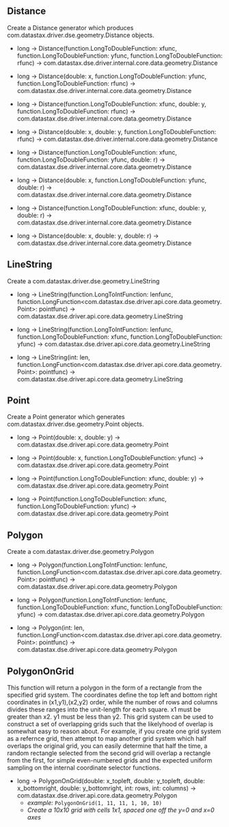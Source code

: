 ## Distance

Create a Distance generator which produces com.datastax.driver.dse.geometry.Distance objects.

- long -> Distance(function.LongToDoubleFunction: xfunc, function.LongToDoubleFunction: yfunc, function.LongToDoubleFunction: rfunc) -> com.datastax.dse.driver.internal.core.data.geometry.Distance

- long -> Distance(double: x, function.LongToDoubleFunction: yfunc, function.LongToDoubleFunction: rfunc) -> com.datastax.dse.driver.internal.core.data.geometry.Distance

- long -> Distance(function.LongToDoubleFunction: xfunc, double: y, function.LongToDoubleFunction: rfunc) -> com.datastax.dse.driver.internal.core.data.geometry.Distance

- long -> Distance(double: x, double: y, function.LongToDoubleFunction: rfunc) -> com.datastax.dse.driver.internal.core.data.geometry.Distance

- long -> Distance(function.LongToDoubleFunction: xfunc, function.LongToDoubleFunction: yfunc, double: r) -> com.datastax.dse.driver.internal.core.data.geometry.Distance

- long -> Distance(double: x, function.LongToDoubleFunction: yfunc, double: r) -> com.datastax.dse.driver.internal.core.data.geometry.Distance

- long -> Distance(function.LongToDoubleFunction: xfunc, double: y, double: r) -> com.datastax.dse.driver.internal.core.data.geometry.Distance

- long -> Distance(double: x, double: y, double: r) -> com.datastax.dse.driver.internal.core.data.geometry.Distance

## LineString

Create a com.datastax.driver.dse.geometry.LineString

- long -> LineString(function.LongToIntFunction: lenfunc, function.LongFunction<com.datastax.dse.driver.api.core.data.geometry.Point>: pointfunc) -> com.datastax.dse.driver.api.core.data.geometry.LineString

- long -> LineString(function.LongToIntFunction: lenfunc, function.LongToDoubleFunction: xfunc, function.LongToDoubleFunction: yfunc) -> com.datastax.dse.driver.api.core.data.geometry.LineString

- long -> LineString(int: len, function.LongFunction<com.datastax.dse.driver.api.core.data.geometry.Point>: pointfunc) -> com.datastax.dse.driver.api.core.data.geometry.LineString

## Point

Create a Point generator which generates com.datastax.driver.dse.geometry.Point objects.

- long -> Point(double: x, double: y) -> com.datastax.dse.driver.api.core.data.geometry.Point

- long -> Point(double: x, function.LongToDoubleFunction: yfunc) -> com.datastax.dse.driver.api.core.data.geometry.Point

- long -> Point(function.LongToDoubleFunction: xfunc, double: y) -> com.datastax.dse.driver.api.core.data.geometry.Point

- long -> Point(function.LongToDoubleFunction: xfunc, function.LongToDoubleFunction: yfunc) -> com.datastax.dse.driver.api.core.data.geometry.Point

## Polygon

Create a com.datastax.driver.dse.geometry.Polygon

- long -> Polygon(function.LongToIntFunction: lenfunc, function.LongFunction<com.datastax.dse.driver.api.core.data.geometry.Point>: pointfunc) -> com.datastax.dse.driver.api.core.data.geometry.Polygon

- long -> Polygon(function.LongToIntFunction: lenfunc, function.LongToDoubleFunction: xfunc, function.LongToDoubleFunction: yfunc) -> com.datastax.dse.driver.api.core.data.geometry.Polygon

- long -> Polygon(int: len, function.LongFunction<com.datastax.dse.driver.api.core.data.geometry.Point>: pointfunc) -> com.datastax.dse.driver.api.core.data.geometry.Polygon

## PolygonOnGrid

This function will return a polygon in the form of a rectangle from the specified grid system. The coordinates define the top left and bottom right coordinates in (x1,y1),(x2,y2) order, while the number of rows and columns divides these ranges into the unit-length for each square. x1 must be greater than x2. y1 must be less than y2. This grid system can be used to construct a set of overlapping grids such that the likelyhood of overlap is somewhat easy to reason about. For example, if you create one grid system as a refernce grid, then attempt to map another grid system which half overlaps the original grid, you can easily determine that half the time, a random rectangle selected from the second grid will overlap a rectangle from the first, for simple even-numbered grids and the expected uniform sampling on the internal coordinate selector functions.

- long -> PolygonOnGrid(double: x_topleft, double: y_topleft, double: x_bottomright, double: y_bottomright, int: rows, int: columns) -> com.datastax.dse.driver.api.core.data.geometry.Polygon
  - *example:* `PolygonOnGrid(1, 11, 11, 1, 10, 10)`
  - *Create a 10x10 grid with cells 1x1, spaced one off the y=0 and x=0 axes*

